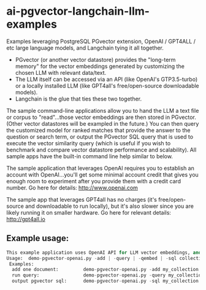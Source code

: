 # ai-pgvector-langchain-llm-examples
Examples leveraging PostgreSQL PGvector extension, OpenAI / GPT4ALL / etc large language models, and Langchain tying it all together.

- PGvector (or another vector datastore) provides the "long-term memory" for the vector embeddings generated by customizing the chosen LLM with relevant data/text.
- The LLM itself can be accessed via an API (like OpenAI's GTP3.5-turbo) or a locally installed LLM (like GPT4all's free/open-source downloadable models).
- Langchain is the glue that ties these two together.

The sample command-line applications allow you to hand the LLM a text file or corpus to "read"...those vector embeddings are then stored in PGvector.  (Other vector datastores will be exampled in the future.) You can then query the customized model for ranked matches that provide the answer to the question or search term, or output the PGvector SQL query that is used to execute the vector similarity query (which is useful if you wish to benchmark and compare vector datastore performance and scalability). All sample apps have the built-in command line help similar to below.

The sample application that leverages OpenAI requires you to establish an account with OpenAI...you'll get some minimal account credit that gives you enough room to experiment after you provide them with a credit card number.  Go here for details:  http://www.openai.com

The sample app that leverages GPT4all has no charges (it's free/open-source and downloadable to run locally), but it's also slower since you are likely running it on smaller hardware.  Go here for relevant details: http://gpt4all.io

## Example usage:

```python demo-pgvector-openai.py
This example application uses OpenAI API for LLM vector embeddings, and PostgreSQL PGvector extension for vector storage and query.
Usage:  demo-pgvector-openai.py -add | -query | -qembed | -sql collection_name 'document_path_and_name'|'question, phrase, or text query'
 Examples:
  add one document:         demo-pgvector-openai.py -add my_collection 'State-of-the-Union-address.txt'
  run query:                demo-pgvector-openai.py -query my_collection 'What statements did the president make about inflation?'
  output pgvector sql:      demo-pgvector-openai.py -sql my_collection 'What statements did the president make about inflation?'
```
